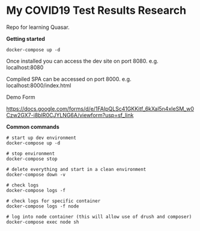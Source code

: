 # My COVID19 Test Results Research

Repo for learning Quasar.


**Getting started**

```
docker-compose up -d
```

Once installed you can access the dev site on port 8080. e.g. localhost:8080

Compiled SPA can be accessed on port 8000. e.g. localhost:8000/index.html

Demo Form

https://docs.google.com/forms/d/e/1FAIpQLSc41GKKitf_6kXal5n4xIeSM_w0Czw2GX7-i8bIR0CJYLNG6A/viewform?usp=sf_link


**Common commands**

```
# start up dev environment
docker-compose up -d

# stop environment
docker-compose stop

# delete everything and start in a clean environment
docker-compose down -v

# check logs
docker-compose logs -f

# check logs for specific container
docker-compose logs -f node

# log into node container (this will allow use of drush and composer)
docker-compose exec node sh

```
